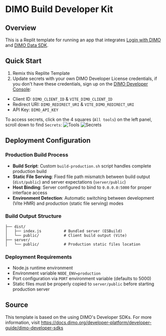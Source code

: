 # DIMO Build Developer Kit

## Overview

This is a Replit template for running an app that integrates [Login with DIMO](https://www.npmjs.com/package/@dimo-network/login-with-dimo) and [DIMO Data SDK](https://www.npmjs.com/package/@dimo-network/data-sdk).

## Quick Start

1. Remix this Replite Template
2. Update secrets with your own DIMO Developer License credentials, if you don't have these credentials, sign up on the [DIMO Developer Console](https://console.dimo.org):
  - Client ID: `DIMO_CLIENT_ID` & `VITE_DIMO_CLIENT_ID`
  - Redirect URI: `DIMO_REDIRECT_URI` & `VITE_DIMO_REDIRECT_URI`
  - API Key: `DIMO_API_KEY`

To access secrets, click on the 4 squares (`All tools`) on the left panel, scroll down to find `Secrets`:
![Tools](https://github.com/DIMO-Network/dimo-developer-kit/blob/replit-agent/README_tools.png)
![Secrets](https://github.com/DIMO-Network/dimo-developer-kit/blob/replit-agent/README_secrets.png)

## Deployment Configuration

### Production Build Process
- **Build Script**: Custom `build-production.sh` script handles complete production build
- **Static File Serving**: Fixed file path mismatch between build output (`dist/public`) and server expectations (`server/public`)
- **Host Binding**: Server configured to bind to `0.0.0.0:5000` for proper interface access
- **Environment Detection**: Automatic switching between development (Vite HMR) and production (static file serving) modes

### Build Output Structure
```
├── dist/
│   ├── index.js          # Bundled server (ESBuild)
│   └── public/           # Client build output (Vite)
├── server/
│   └── public/           # Production static files location
```

### Deployment Requirements
- Node.js runtime environment
- Environment variable `NODE_ENV=production`
- Port configuration via `PORT` environment variable (defaults to 5000)
- Static files must be properly copied to `server/public` before starting production server

## Source
This template is based on the using DIMO's Developer SDKs. For more information, visit https://docs.dimo.org/developer-platform/developer-guide/dimo-developer-sdks
